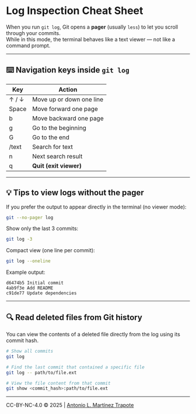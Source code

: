 # Log Inspection Cheat Sheet
When you run `git log`, Git opens a **pager** (usually `less`) to let you scroll through your commits.  
While in this mode, the terminal behaves like a text viewer — not like a command prompt.

---

## ⌨️ Navigation keys inside `git log`
| Key | Action |
|-----|--------|
| ↑ / ↓ | Move up or down one line |
| Space | Move forward one page |
| b | Move backward one page |
| g | Go to the beginning |
| G | Go to the end |
| /text | Search for text |
| n | Next search result |
| q | **Quit (exit viewer)** |

---

## 💡 Tips to view logs without the pager

If you prefer the output to appear directly in the terminal (no viewer mode):

```bash
git --no-pager log
```

Show only the last 3 commits:
```bash
git log -3
```

Compact view (one line per commit):
```bash
git log --oneline
```

Example output:
```
d6474b5 Initial commit
4ab9f3e Add README
c91de77 Update dependencies
```

---

## 🔍 Read deleted files from Git history
You can view the contents of a deleted file directly from the log using its commit hash.

```bash
# Show all commits
git log   

# Find the last commit that contained a specific file                       
git log -- path/to/file.ext    

# View the file content from that commit
git show <commit_hash>:path/to/file.ext
```

---
CC-BY-NC-4.0 &copy; 2025 | [Antonio L. Martínez Trapote](https://github.com/antoniotrapote) 
